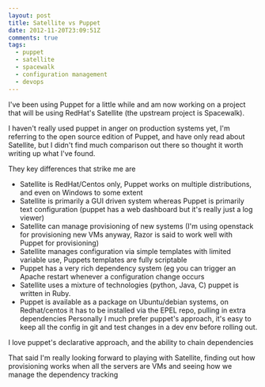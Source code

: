```yaml
---
layout: post
title: Satellite vs Puppet
date: 2012-11-20T23:09:51Z
comments: true
tags:
  - puppet
  - satellite
  - spacewalk
  - configuration management
  - devops
---
```


I've been using Puppet for a little while and am now working on a project that will be using RedHat's Satellite (the upstream project is Spacewalk).

I haven't really used puppet in anger on production systems yet, I'm referring to the open source edition of Puppet, and have only read about Satellite, but I didn't find much comparison out there so thought it worth writing up what I've found.

They key differences that strike me are

<!--more-->

- Satellite is RedHat/Centos only, Puppet works on multiple distributions, and even on Windows to some extent
- Satellite is primarily a GUI driven system whereas Puppet is primarily text configuration (puppet has a web dashboard but it's really just a log viewer)
- Satellite can manage provisioning of new systems (I'm using openstack for provisioning new VMs anyway, Razor is said to work well with Puppet for provisioning)
- Satellite manages configuration via simple templates with limited variable use, Puppets templates are fully scriptable
- Puppet has a very rich dependency system (eg you can trigger an Apache restart whenever a configuration change occurs
- Satellite uses a mixture of technologies (python, Java, C) puppet is written in Ruby.
- Puppet is available as a package on Ubuntu/debian systems, on Redhat/centos it has to be installed via the EPEL repo, pulling in extra dependencies
  Personally I much prefer puppet's approach, it's easy to keep all the config in git and test changes in a dev env before rolling out.

I love puppet's declarative approach, and the ability to chain dependencies

That said I'm really looking forward to playing with Satellite, finding out how provisioning works when all the servers are VMs and seeing how we manage the dependency tracking
